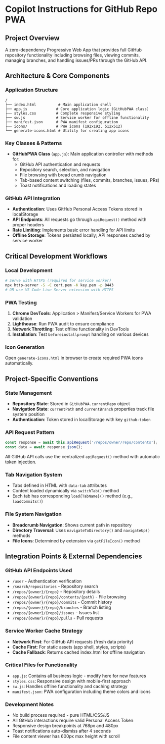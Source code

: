 # Copilot Instructions for GitHub Repo PWA

## Project Overview
A zero-dependency Progressive Web App that provides full GitHub repository functionality including browsing files, viewing commits, managing branches, and handling issues/PRs through the GitHub API.

## Architecture & Core Components

### Application Structure
```
/
├── index.html          # Main application shell
├── app.js             # Core application logic (GitHubPWA class)
├── styles.css         # Complete responsive styling
├── sw.js              # Service worker for offline functionality
├── manifest.json      # PWA manifest configuration
├── icons/             # PWA icons (192x192, 512x512)
└── generate-icons.html # Utility for creating app icons
```

### Key Classes & Patterns
- **GitHubPWA Class** (`app.js`): Main application controller with methods for:
  - GitHub API authentication and requests
  - Repository search, selection, and navigation
  - File browsing with bread crumb navigation
  - Tab-based content switching (files, commits, branches, issues, PRs)
  - Toast notifications and loading states

### GitHub API Integration
- **Authentication**: Uses GitHub Personal Access Tokens stored in localStorage
- **API Endpoints**: All requests go through `apiRequest()` method with proper headers
- **Rate Limiting**: Implements basic error handling for API limits
- **Offline Storage**: Tokens persisted locally; API responses cached by service worker

## Critical Development Workflows

### Local Development
```bash
# Serve with HTTPS (required for service worker)
npx http-server -S -C cert.pem -K key.pem -p 8443
# OR use VS Code Live Server extension with HTTPS
```

### PWA Testing
1. **Chrome DevTools**: Application > Manifest/Service Workers for PWA validation
2. **Lighthouse**: Run PWA audit to ensure compliance
3. **Network Throttling**: Test offline functionality in DevTools
4. **Installation**: Test `beforeinstallprompt` handling on various devices

### Icon Generation
Open `generate-icons.html` in browser to create required PWA icons automatically.

## Project-Specific Conventions

### State Management
- **Repository State**: Stored in `GitHubPWA.currentRepo` object
- **Navigation State**: `currentPath` and `currentBranch` properties track file system position
- **Authentication**: Token stored in localStorage with key `github-token`

### API Request Pattern
```javascript
const response = await this.apiRequest('/repos/owner/repo/contents');
const data = await response.json();
```
All GitHub API calls use the centralized `apiRequest()` method with automatic token injection.

### Tab Navigation System
- Tabs defined in HTML with `data-tab` attributes
- Content loaded dynamically via `switchTab()` method
- Each tab has corresponding `load{TabName}()` method (e.g., `loadCommits()`)

### File System Navigation
- **Breadcrumb Navigation**: Shows current path in repository
- **Directory Traversal**: Uses `navigateToDirectory()` and `navigateUp()` methods
- **File Icons**: Determined by extension via `getFileIcon()` method

## Integration Points & External Dependencies

### GitHub API Endpoints Used
- `/user` - Authentication verification
- `/search/repositories` - Repository search
- `/repos/{owner}/{repo}` - Repository details
- `/repos/{owner}/{repo}/contents/{path}` - File browsing
- `/repos/{owner}/{repo}/commits` - Commit history
- `/repos/{owner}/{repo}/branches` - Branch listing
- `/repos/{owner}/{repo}/issues` - Issues list
- `/repos/{owner}/{repo}/pulls` - Pull requests

### Service Worker Cache Strategy
- **Network First**: For GitHub API requests (fresh data priority)
- **Cache First**: For static assets (app shell, styles, scripts)
- **Cache Fallback**: Returns cached index.html for offline navigation

### Critical Files for Functionality
- `app.js`: Contains all business logic - modify here for new features
- `styles.css`: Responsive design with mobile-first approach
- `sw.js`: Handles offline functionality and caching strategy
- `manifest.json`: PWA configuration including theme colors and icons

### Development Notes
- No build process required - pure HTML/CSS/JS
- All GitHub interactions require valid Personal Access Token
- Responsive design breakpoints at 768px and 480px
- Toast notifications auto-dismiss after 4 seconds
- File content viewer has 600px max height with scroll
